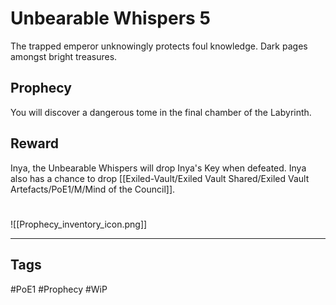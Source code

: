 # Unbearable Whispers 5
The trapped emperor unknowingly protects foul knowledge. Dark pages amongst bright treasures.
## Prophecy
You will discover a dangerous tome in the final chamber of the Labyrinth.
## Reward
Inya, the Unbearable Whispers will drop Inya's Key when defeated.
Inya also has a chance to drop [[Exiled-Vault/Exiled Vault Shared/Exiled Vault Artefacts/PoE1/M/Mind of the Council]].

#
![[Prophecy_inventory_icon.png]]

---
## Tags
#PoE1 
#Prophecy
#WiP 